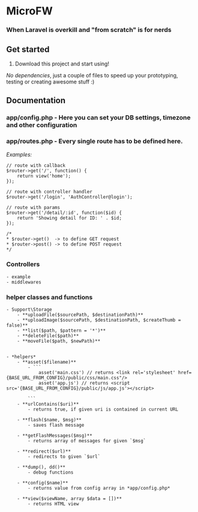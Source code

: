 # MicroFW
### When Laravel is overkill and "from scratch" is for nerds

## Get started

1. Download this project and start using! 

*No dependencies*,  just a couple of files to speed up your prototyping, testing or creating awesome stuff :) 

## Documentation

### **app/config.php** - Here you can set your DB settings, timezone and other configuration  

### **app/routes.php** - Every single route has to be defined here.

*Examples:*

```
// route with callback
$router->get('/', function() {	
	return view('home');
});

// route with controller handler
$router->get('/login', 'AuthController@login');

// route with params
$router->get('/detail/:id', function($id) {	
	return 'Showing detail for ID: ' . $id;
});

/*
* $router->get()  -> to define GET request
* $router->post() -> to define POST request
*/

```

### Controllers

	- example
	- middlewares


### helper classes and functions

	- Support\Storage
		- **uploadFile($sourcePath, $destinationPath)**
		- **uploadImage($sourcePath, $destinationPath, $createThumb = false)**
		- **list($path, $pattern = '*')**
		- **deleteFile($path)**
		- **moveFile($path, $newPath)**


	- *helpers*
		- **asset($filename)**
			- ``` 
				asset('main.css') // returns <link rel='stylesheet' href={BASE_URL_FROM_CONFIG}/public/css/main.css"/>
				asset('app.js') // returns <script src='{BASE_URL_FROM_CONFIG}/public/js/app.js'></script>

			```
		- **urlContains($uri)**
			- returns true, if given uri is contained in current URL

		- **flash($name, $msg)**
			- saves flash message

		- **getFlashMessages($msg)**
			- returns array of messages for given `$msg`

		- **redirect($url)**
			- redirects to given `$url`

		- **dump(), dd()**
			- debug functions
			
		- **config($name)**
			- returns value from config array in *app/config.php*

		- **view($viewName, array $data = [])**
			- returns HTML view